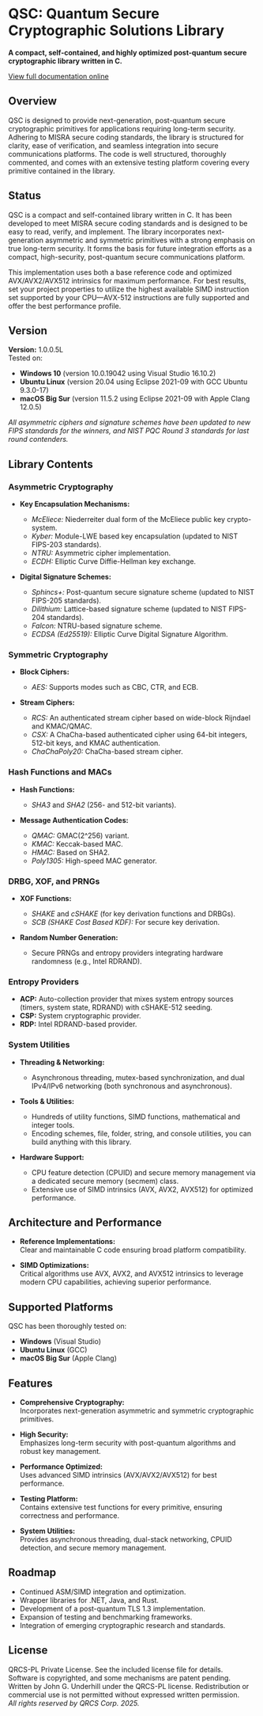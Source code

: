 # QSC: Quantum Secure Cryptographic Solutions Library

**A compact, self-contained, and highly optimized post-quantum secure cryptographic library written in C.**

[View full documentation online](https://qrcs-corp.github.io/QSC/)


## Overview

QSC is designed to provide next-generation, post-quantum secure cryptographic primitives for applications requiring long-term security. Adhering to MISRA secure coding standards, the library is structured for clarity, ease of verification, and seamless integration into secure communications platforms. The code is well structured, thoroughly commented, and comes with an extensive testing platform covering every primitive contained in the library.


## Status

QSC is a compact and self-contained library written in C. It has been developed to meet MISRA secure coding standards and is designed to be easy to read, verify, and implement. The library incorporates next-generation asymmetric and symmetric primitives with a strong emphasis on true long-term security. It forms the basis for future integration efforts as a compact, high-security, post-quantum secure communications platform.

This implementation uses both a base reference code and optimized AVX/AVX2/AVX512 intrinsics for maximum performance. For best results, set your project properties to utilize the highest available SIMD instruction set supported by your CPU—AVX-512 instructions are fully supported and offer the best performance profile.


## Version

**Version:** 1.0.0.5L  
Tested on:  
- **Windows 10** (version 10.0.19042 using Visual Studio 16.10.2)  
- **Ubuntu Linux** (version 20.04 using Eclipse 2021-09 with GCC Ubuntu 9.3.0-17)  
- **macOS Big Sur** (version 11.5.2 using Eclipse 2021-09 with Apple Clang 12.0.5)

_All asymmetric ciphers and signature schemes have been updated to new FIPS standards for the winners, and NIST PQC Round 3 standards for last round contenders._

## Library Contents

### Asymmetric Cryptography

- **Key Encapsulation Mechanisms:**  
  - *McEliece:* Niederreiter dual form of the McEliece public key crypto-system.  
  - *Kyber:* Module-LWE based key encapsulation (updated to NIST FIPS-203 standards).  
  - *NTRU:* Asymmetric cipher implementation.  
  - *ECDH:* Elliptic Curve Diffie-Hellman key exchange.

- **Digital Signature Schemes:**  
  - *Sphincs+:* Post-quantum secure signature scheme (updated to NIST FIPS-205 standards).  
  - *Dilithium:* Lattice-based signature scheme (updated to NIST FIPS-204 standards).  
  - *Falcon:* NTRU-based signature scheme.  
  - *ECDSA (Ed25519):* Elliptic Curve Digital Signature Algorithm.

### Symmetric Cryptography

- **Block Ciphers:**  
  - *AES:* Supports modes such as CBC, CTR, and ECB.  

- **Stream Ciphers:**
  - *RCS:* An authenticated stream cipher based on wide-block Rijndael and KMAC/QMAC. 
  - *CSX:* A ChaCha-based authenticated cipher using 64-bit integers, 512-bit keys, and KMAC authentication.
  - *ChaChaPoly20:* ChaCha-based stream cipher. 

### Hash Functions and MACs

- **Hash Functions:**  
  - *SHA3* and *SHA2* (256- and 512-bit variants).

- **Message Authentication Codes:**  
  - *QMAC:* GMAC(2^256) variant.  
  - *KMAC:* Keccak-based MAC.  
  - *HMAC:* Based on SHA2.  
  - *Poly1305:* High-speed MAC generator.

### DRBG, XOF, and PRNGs

- **XOF Functions:**  
  - *SHAKE* and *cSHAKE* (for key derivation functions and DRBGs).  
  - *SCB (SHAKE Cost Based KDF):* For secure key derivation.

- **Random Number Generation:**  
  - Secure PRNGs and entropy providers integrating hardware randomness (e.g., Intel RDRAND).

### Entropy Providers

- **ACP:** Auto-collection provider that mixes system entropy sources (timers, system state, RDRAND) with cSHAKE-512 seeding.  
- **CSP:** System cryptographic provider.  
- **RDP:** Intel RDRAND-based provider.

### System Utilities

- **Threading & Networking:**  
  - Asynchronous threading, mutex-based synchronization, and dual IPv4/IPv6 networking (both synchronous and asynchronous).

- **Tools & Utilities:**
  - Hundreds of utility functions, SIMD functions, mathematical and integer tools.
  - Encoding schemes, file, folder, string, and console utilities, you can build anything with this library.

- **Hardware Support:**  
  - CPU feature detection (CPUID) and secure memory management via a dedicated secure memory (secmem) class.  
  - Extensive use of SIMD intrinsics (AVX, AVX2, AVX512) for optimized performance.


## Architecture and Performance

- **Reference Implementations:**  
  Clear and maintainable C code ensuring broad platform compatibility.
  
- **SIMD Optimizations:**  
  Critical algorithms use AVX, AVX2, and AVX512 intrinsics to leverage modern CPU capabilities, achieving superior performance.


## Supported Platforms

QSC has been thoroughly tested on:
- **Windows** (Visual Studio)
- **Ubuntu Linux** (GCC)
- **macOS Big Sur** (Apple Clang)

## Features

- **Comprehensive Cryptography:**  
  Incorporates next-generation asymmetric and symmetric cryptographic primitives.
  
- **High Security:**  
  Emphasizes long-term security with post-quantum algorithms and robust key management.
  
- **Performance Optimized:**  
  Uses advanced SIMD intrinsics (AVX/AVX2/AVX512) for best performance.
  
- **Testing Platform:**  
  Contains extensive test functions for every primitive, ensuring correctness and performance.
  
- **System Utilities:**  
  Provides asynchronous threading, dual-stack networking, CPUID detection, and secure memory management.


## Roadmap

- Continued ASM/SIMD integration and optimization.
- Wrapper libraries for .NET, Java, and Rust.
- Development of a post-quantum TLS 1.3 implementation.
- Expansion of testing and benchmarking frameworks.
- Integration of emerging cryptographic research and standards.

## License

QRCS-PL Private License. See the included license file for details.  
Software is copyrighted, and some mechanisms are patent pending.  
Written by John G. Underhill under the QRCS-PL license. 
Redistribution or commercial use is not permitted without expressed written permission.  
_All rights reserved by QRCS Corp. 2025._

